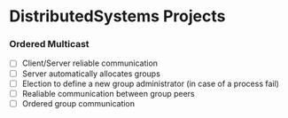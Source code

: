 # DistributedSystems Projects


### Ordered Multicast

- [ ] Client/Server reliable communication
- [ ] Server automatically allocates groups
- [ ] Election to define a new group administrator (in case of a process fail)
- [ ] Realiable communication between group peers
- [ ] Ordered group communication

